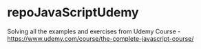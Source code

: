 # repoJavaScriptUdemy
Solving all the examples and exercises from Udemy Course -  https://www.udemy.com/course/the-complete-javascript-course/
